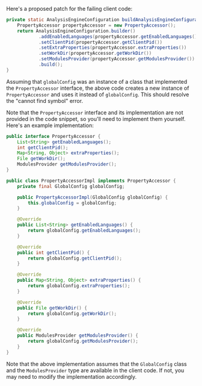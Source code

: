 Here's a proposed patch for the failing client code:

```java
private static AnalysisEngineConfiguration buildAnalysisEngineConfiguration() {
    PropertyAccessor propertyAccessor = new PropertyAccessor();
    return AnalysisEngineConfiguration.builder()
            .addEnabledLanguages(propertyAccessor.getEnabledLanguages())
            .setClientPid(propertyAccessor.getClientPid())
            .setExtraProperties(propertyAccessor.extraProperties())
            .setWorkDir(propertyAccessor.getWorkDir())
            .setModulesProvider(propertyAccessor.getModulesProvider())
            .build();
}
```

Assuming that `globalConfig` was an instance of a class that implemented the `PropertyAccessor` interface, the above code creates a new instance of `PropertyAccessor` and uses it instead of `globalConfig`. This should resolve the "cannot find symbol" error.

Note that the `PropertyAccessor` interface and its implementation are not provided in the code snippet, so you'll need to implement them yourself. Here's an example implementation:

```java
public interface PropertyAccessor {
    List<String> getEnabledLanguages();
    int getClientPid();
    Map<String, Object> extraProperties();
    File getWorkDir();
    ModulesProvider getModulesProvider();
}

public class PropertyAccessorImpl implements PropertyAccessor {
    private final GlobalConfig globalConfig;

    public PropertyAccessorImpl(GlobalConfig globalConfig) {
        this.globalConfig = globalConfig;
    }

    @Override
    public List<String> getEnabledLanguages() {
        return globalConfig.getEnabledLanguages();
    }

    @Override
    public int getClientPid() {
        return globalConfig.getClientPid();
    }

    @Override
    public Map<String, Object> extraProperties() {
        return globalConfig.extraProperties();
    }

    @Override
    public File getWorkDir() {
        return globalConfig.getWorkDir();
    }

    @Override
    public ModulesProvider getModulesProvider() {
        return globalConfig.getModulesProvider();
    }
}
```

Note that the above implementation assumes that the `GlobalConfig` class and the `ModulesProvider` type are available in the client code. If not, you may need to modify the implementation accordingly.